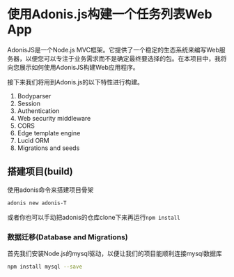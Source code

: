 # 使用Adonis.js构建一个任务列表Web App

AdonisJS是一个Node.js MVC框架。它提供了一个稳定的生态系统来编写Web服务器，以便您可以专注于业务需求而不是确定最终要选择的包。在本项目中，我将向您展示如何使用AdonisJS构建Web应用程序。

接下来我们将用到Adonis.js的以下特性进行构建。

1. Bodyparser
2. Session
3. Authentication
4. Web security middleware
5. CORS
6. Edge template engine
7. Lucid ORM
8. Migrations and seeds

## 搭建项目(build)

使用adonis命令来搭建项目骨架

```bash
adonis new adonis-T
```
或者你也可以手动把adonis的仓库clone下来再运行`npm install`

### 数据迁移(Database and Migrations)

首先我们安装Node.js的mysql驱动，以便让我们的项目能顺利连接mysql数据库
```bash
npm install mysql --save
```
